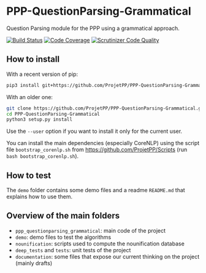 # PPP-QuestionParsing-Grammatical

Question Parsing module for the PPP using a grammatical approach.

[![Build Status](https://scrutinizer-ci.com/g/ProjetPP/PPP-QuestionParsing-Grammatical/badges/build.png?b=master)](https://scrutinizer-ci.com/g/ProjetPP/PPP-QuestionParsing-Grammatical/build-status/master)
[![Code Coverage](https://scrutinizer-ci.com/g/ProjetPP/PPP-QuestionParsing-Grammatical/badges/coverage.png?b=master)](https://scrutinizer-ci.com/g/ProjetPP/PPP-QuestionParsing-Grammatical/?branch=master)
[![Scrutinizer Code Quality](https://scrutinizer-ci.com/g/ProjetPP/PPP-QuestionParsing-Grammatical/badges/quality-score.png?b=master)](https://scrutinizer-ci.com/g/ProjetPP/PPP-QuestionParsing-Grammatical/?branch=master)

## How to install

With a recent version of pip:

```bash
pip3 install git+https://github.com/ProjetPP/PPP-QuestionParsing-Grammatical.git
```

With an older one:

```bash
git clone https://github.com/ProjetPP/PPP-QuestionParsing-Grammatical.git
cd PPP-QuestionParsing-Grammatical
python3 setup.py install
```

Use the `--user` option if you want to install it only for the current user.

You can install the main dependencies (especially CoreNLP) using the script file `bootstrap_corenlp.sh` from https://github.com/ProjetPP/Scripts (run `bash bootstrap_corenlp.sh`).

## How to test

The `demo` folder contains some demo files and a readme `README.md` that explains how to use them.

## Overview of the main folders

* `ppp_questionparsing_grammatical`: main code of the project
* `demo`: demo files to test the algorithms
* `nounification`: scripts used to compute the nounification database
* `deep_tests` and `tests`: unit tests of the project
* `documentation`: some files that expose our current thinking on the project (mainly drafts)
